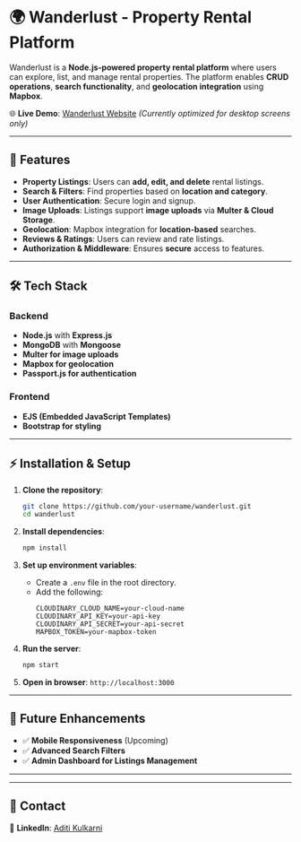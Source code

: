 # 🌍 Wanderlust - Property Rental Platform

Wanderlust is a **Node.js-powered property rental platform** where users can explore, list, and manage rental properties. The platform enables **CRUD operations**, **search functionality**, and **geolocation integration** using **Mapbox**.

🌐 **Live Demo**: [Wanderlust Website](https://wanderlust-website-mernstackproject.onrender.com/listings) *(Currently optimized for desktop screens only)*

---

## 🚀 Features

- **Property Listings**: Users can **add, edit, and delete** rental listings.
- **Search & Filters**: Find properties based on **location and category**.
- **User Authentication**: Secure login and signup.
- **Image Uploads**: Listings support **image uploads** via **Multer & Cloud Storage**.
- **Geolocation**: Mapbox integration for **location-based** searches.
- **Reviews & Ratings**: Users can review and rate listings.
- **Authorization & Middleware**: Ensures **secure** access to features.

---

## 🛠 Tech Stack

### **Backend**
- **Node.js** with **Express.js**
- **MongoDB** with **Mongoose**
- **Multer for image uploads**
- **Mapbox for geolocation**
- **Passport.js for authentication**

### **Frontend**
- **EJS (Embedded JavaScript Templates)**
- **Bootstrap for styling**

---

## ⚡ Installation & Setup

1. **Clone the repository**:
   ```sh
   git clone https://github.com/your-username/wanderlust.git
   cd wanderlust
   ```

2. **Install dependencies**:
   ```sh
   npm install
   ```

3. **Set up environment variables**:
   - Create a `.env` file in the root directory.
   - Add the following:
     ```env
     CLOUDINARY_CLOUD_NAME=your-cloud-name
     CLOUDINARY_API_KEY=your-api-key
     CLOUDINARY_API_SECRET=your-api-secret
     MAPBOX_TOKEN=your-mapbox-token
     ```

4. **Run the server**:
   ```sh
   npm start
   ```

5. **Open in browser**: `http://localhost:3000`
---

## 📜 Future Enhancements
- ✅ **Mobile Responsiveness** (Upcoming)
- ✅ **Advanced Search Filters**
- ✅ **Admin Dashboard for Listings Management**

---

---

## 📧 Contact
🔗 **LinkedIn**: [Aditi Kulkarni](https://www.linkedin.com/in/aditi-kulkarni-45a9381b7/)
